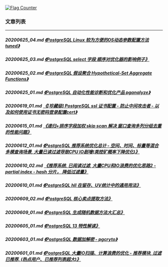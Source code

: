<a rel="nofollow" href="http://info.flagcounter.com/h9V1"  ><img src="http://s03.flagcounter.com/count/h9V1/bg_FFFFFF/txt_000000/border_CCCCCC/columns_2/maxflags_12/viewers_0/labels_0/pageviews_0/flags_0/"  alt="Flag Counter"  border="0"  ></a>  
  
### 文章列表  
----  
##### 20200625_04.md   [《PostgreSQL Linux 较为方便的OS动态参数配置方法 tuned》](20200625_04.md)  
##### 20200625_03.md   [《PostgreSQL select 字段 顺序对优化器的影响例子》](20200625_03.md)  
##### 20200625_02.md   [《PostgreSQL 假设聚合 Hypothetical-Set Aggregate Functions》](20200625_02.md)  
##### 20200625_01.md   [《PostgreSQL 自动化性能诊断和优化产品 pganalyze》](20200625_01.md)  
##### 20200619_01.md   [《[珍藏级] PostgreSQL ssl 证书配置 - 防止中间攻击者 - 以及如何使用证书无密码登录配置cert》](20200619_01.md)  
##### 20200615_01.md   [《递归+排序字段加权 skip scan 解决 窗口查询多列分组去重的性能问题》](20200615_01.md)  
##### 20200612_01.md   [《PostgreSQL 推荐系统优化总计 - 空间、时间、标量等混合多模查询场景, 大量已读过滤导致CPU IO剧增(类挖矿概率下降优化)》](20200612_01.md)  
##### 20200610_02.md   [《推荐系统, 已阅读过滤, 大量CPU和IO浪费的优化思路2 - partial index - hash 分片， 降低过滤量》](20200610_02.md)  
##### 20200610_01.md   [《PostgreSQL hll 在留存、UV统计中的通用用法》](20200610_01.md)  
##### 20200609_02.md   [《PostgreSQL 核心卖点提取方法》](20200609_02.md)  
##### 20200609_01.md   [《PostgreSQL 生成随机数据方法大汇总》](20200609_01.md)  
##### 20200605_01.md   [《PostgreSQL 13 特性解读》](20200605_01.md)  
##### 20200603_01.md   [《PostgreSQL 数据加解密 - pgcryto》](20200603_01.md)  
##### 20200601_01.md   [《PostgreSQL 大量IO扫描、计算浪费的优化 - 推荐模块, 过滤已推荐. (热点用户、已推荐列表超大)》](20200601_01.md)  
